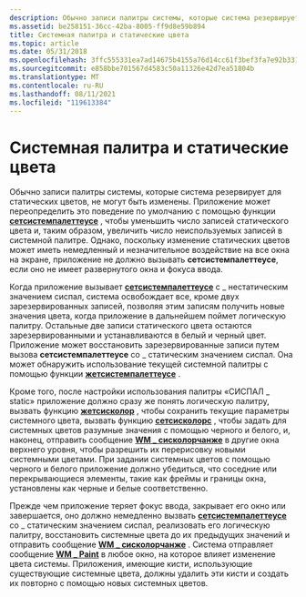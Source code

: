 ```yaml
---
description: Обычно записи палитры системы, которые система резервирует для статических цветов, не могут быть изменены.
ms.assetid: be258151-36cc-42ba-8005-ff9d8e59b894
title: Системная палитра и статические цвета
ms.topic: article
ms.date: 05/31/2018
ms.openlocfilehash: 3ffc555331ea7ad14675b4155a76d14cc61f3bef3fa7e92b331ad89449b97884
ms.sourcegitcommit: e858bbe701567d4583c50a11326e42d7ea51804b
ms.translationtype: MT
ms.contentlocale: ru-RU
ms.lasthandoff: 08/11/2021
ms.locfileid: "119613384"
---
```

# <a name="system-palette-and-static-colors"></a>Системная палитра и статические цвета

Обычно записи палитры системы, которые система резервирует для статических цветов, не могут быть изменены. Приложение может переопределить это поведение по умолчанию с помощью функции [**сетсистемпалеттеусе**](/windows/desktop/api/Wingdi/nf-wingdi-setsystempaletteuse) , чтобы уменьшить число записей статического цвета и, таким образом, увеличить число неиспользуемых записей в системной палитре. Однако, поскольку изменение статических цветов может иметь немедленный и незначительное воздействие на все окна на экране, приложение не должно вызывать **сетсистемпалеттеусе**, если оно не имеет развернутого окна и фокуса ввода.

Когда приложение вызывает [**сетсистемпалеттеусе**](/windows/desktop/api/Wingdi/nf-wingdi-setsystempaletteuse) с \_ нестатическим значением сиспал, система освобождает все, кроме двух зарезервированных записей, позволяя этим записям получить новые значения цвета, когда приложение в дальнейшем поймет логическую палитру. Остальные две записи статического цвета остаются зарезервированными и устанавливаются в белый и черный цвет. Приложение может восстановить зарезервированные записи путем вызова **сетсистемпалеттеусе** со \_ статическим значением сиспал. Она может обнаружить использование текущей системной палитры с помощью функции [**жетсистемпалеттеусе**](/windows/desktop/api/Wingdi/nf-wingdi-getsystempaletteuse) .

Кроме того, после настройки использования палитры «СИСПАЛ \_ static» приложение должно сразу же понять логическую палитру, вызвать функцию [**жетсисколор**](/windows/win32/api/winuser/nf-winuser-getsyscolor) , чтобы сохранить текущие параметры системного цвета, вызвать функцию [**сетсисколорс**](/windows/win32/api/winuser/nf-winuser-setsyscolors) , чтобы задать для системных цветов разумные значения с помощью черного и белого, и, наконец, отправить сообщение [**WM \_ сисколорчанже**](wm-syscolorchange.md) в другие окна верхнего уровня, чтобы разрешить их перерисовку новыми системными цветами. При задании системных цветов с помощью черного и белого приложение должно убедиться, что соседние или перекрывающиеся элементы, такие как фреймы и границы окна, установлены как черные и белые соответственно.

Прежде чем приложение теряет фокус ввода, закрывает его окно или завершается, оно должно немедленно вызвать [**сетсистемпалеттеусе**](/windows/desktop/api/Wingdi/nf-wingdi-setsystempaletteuse) со \_ статическим значением сиспал, реализовать его логическую палитру, восстановить системные цвета до их предыдущих значений и отправить сообщение [**WM \_ сисколорчанже**](wm-syscolorchange.md) . Система отправляет сообщение [**WM \_ Paint**](wm-paint.md) в любое окно, на которое влияет изменение цвета системы. Приложения, имеющие кисти, использующие существующие системные цвета, должны удалить эти кисти и создать их повторно с помощью новых системных цветов.

 

 
